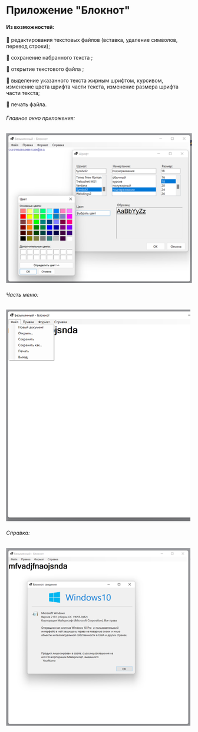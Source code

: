 # Приложение "Блокнот"
#### Из возможностей:
:frog: редактирования текстовых файлов (вставка, удаление символов, перевод
строки);  
  
:frog: сохранение набранного текста ;  
  
:frog: открытие текстового файла ;  
  
:frog: выделение указанного текста жирным шрифтом, курсивом, изменение
цвета шрифта части текста, изменение размера шрифта части текста;  
  
:frog: печать файла.  
  
###### Главное окно приложения:
<img src="https://github.com/Leeiss/HomeWork_Notepad/blob/master/HomeWork_Notepad/Resources/%D0%BE%D1%81%D0%BD%D0%BE%D0%B2%D0%BD%D0%BE%D0%B5%20%D0%BE%D0%BA%D0%BD%D0%BE.png" alt="Основное окно" width="700"/>
  
###### Часть меню:
<img src="https://github.com/Leeiss/HomeWork_Notepad/blob/master/HomeWork_Notepad/Resources/%D0%9C%D0%B5%D0%BD%D1%8E.png" alt="Основное окно" width="500"/>
  
###### Справка:
<img src="https://github.com/Leeiss/HomeWork_Notepad/blob/master/HomeWork_Notepad/Resources/%D0%A1%D0%BF%D1%80%D0%B0%D0%B2%D0%BA%D0%B0%20(1).png" alt="Основное окно" width="500"/>  
  

